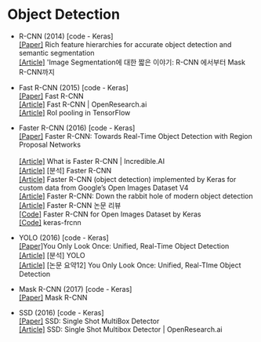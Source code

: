 
# Object Detection

 - R-CNN (2014) [code - Keras]
<br/>[[Paper]](https://arxiv.org/abs/1311.2524) Rich feature hierarchies for accurate object detection and semantic segmentation
<br/>[[Article]](https://junn.in/archives/2517) 'Image Segmentation에 대한 짧은 이야기: R-CNN 에서부터 Mask R-CNN까지

- Fast R-CNN (2015) [code - Keras]
<br/>[[Paper]](https://arxiv.org/abs/1504.08083) Fast R-CNN 
<br/>[[Article]](http://openresearch.ai/t/fast-r-cnn/240) Fast R-CNN | OpenResearch.ai
<br/>[[Article]](https://github.com/deepsense-ai/roi-pooling) RoI pooling in TensorFlow

- Faster R-CNN (2016) [code - Keras]
<br/>[[Paper]](https://arxiv.org/abs/1506.01497) Faster R-CNN: Towards Real-Time Object Detection with Region Proposal Networks  
<br/>[[Article]](http://incredible.ai/deep-learning/2018/03/17/Faster-R-CNN/) What is Faster R-CNN | Incredible.AI
<br/>[[Article]](https://curt-park.github.io/2017-03-17/faster-rcnn/) [분석] Faster R-CNN 
<br/>[[Article]](https://towardsdatascience.com/faster-r-cnn-object-detection-implemented-by-keras-for-custom-data-from-googles-open-images-125f62b9141a) Faster R-CNN (object detection) implemented by Keras for custom data from Google’s Open Images Dataset V4
<br/>[[Article]](https://tryolabs.com/blog/2018/01/18/faster-r-cnn-down-the-rabbit-hole-of-modern-object-detection/) Faster R-CNN: Down the rabbit hole of modern object detection
<br/>[[Article]](https://zzsza.github.io/data/2018/05/09/Faster-RCNN-review/) Faster R-CNN 논문 리뷰
<br/>[[Code]](https://github.com/RockyXu66/Faster_RCNN_for_Open_Images_Dataset_Keras) Faster R-CNN for Open Images Dataset by Keras
<br/>[[Code]](https://github.com/kbardool/keras-frcnn) keras-frcnn

- YOLO (2016) [code - Keras]
<br/>[[Paper]](https://arxiv.org/abs/1506.02640)You Only Look Once: Unified, Real-Time Object Detection
<br/>[[Article]](https://curt-park.github.io/2017-03-26/yolo/) [분석] YOLO
<br/>[[Article]](https://arclab.tistory.com/167) [논문 요약12] You Only Look Once: Unified, Real-TIme Object Detection

- Mask R-CNN (2017) [code - Keras]
<br/>[[Paper]](https://arxiv.org/abs/1703.06870) Mask R-CNN 

- SSD (2016) [code - Keras]
<br/>[[Paper]](https://arxiv.org/abs/1512.02325) SSD: Single Shot MultiBox Detector 
<br/>[[Article]](http://openresearch.ai/t/ssd-single-shot-multibox-detector/74) SSD: Single Shot Multibox Detector | OpenResearch.ai

